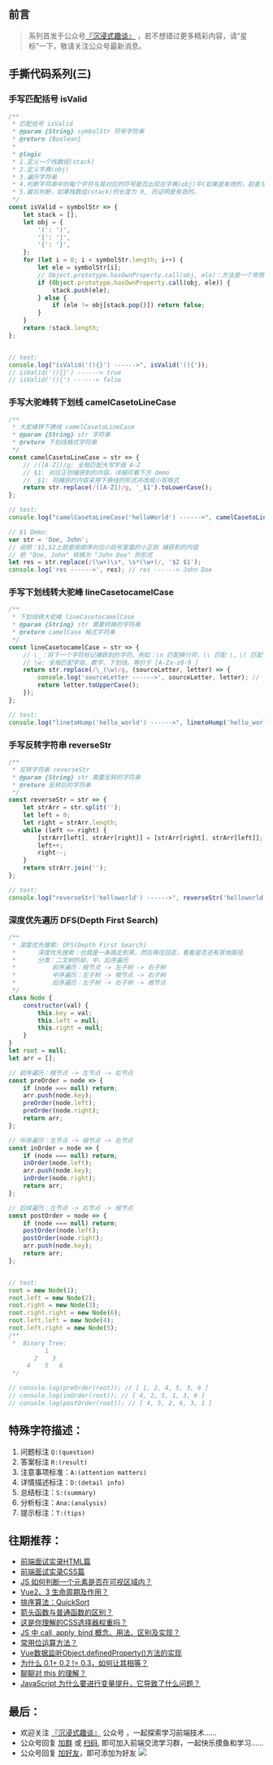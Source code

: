 ## 前言
>   系列首发于公众号[『沉浸式趣谈』](https://mp.weixin.qq.com/s?__biz=MzkyOTI2MzE0MQ==&mid=2247485576&idx=1&sn=5ddfe93f427f05f5d126dead859d0dc8&chksm=c20d73c2f57afad4bbea380dfa1bcc15367a4cc06bf5dd0603100e8bd7bb317009fa65442cdb&token=1071012447&lang=zh_CN#rd) ，若不想错过更多精彩内容，请“星标”一下，敬请关注公众号最新消息。
## 手撕代码系列(三)

### 手写匹配括号 isValid

```js
/**
 * 匹配括号 isValid
 * @param {String} symbolStr 符号字符串
 * @return {Boolean}
 *
 * @logic
 * 1.定义一个栈数组(stack)
 * 2.定义字典(obj)
 * 3.遍历字符串
 * 4.判断字符串中的每个字符与其对应的符号是否出现在字典(obj)中(如果是有效的，前者与后者是相对应的)
 * 5.最后判断，如果栈数组(stack)的长度为 0, 则证明是有效的。
 */
const isValid = symbolStr => {
    let stack = [];
    let obj = {
        '(': ')',
        '[': ']',
        '{': '}',
    };
    for (let i = 0; i < symbolStr.length; i++) {
        let ele = symbolStr[i];
        // Object.prototype.hasOwnProperty.call(obj, ele)：方法是一个常用的，安全检测对象是否含有某个属性的方法，使用此方法可避免 hasOwnProperty 属性被污染或被重写的风险。
        if (Object.prototype.hasOwnProperty.call(obj, ele)) {
            stack.push(ele);
        } else {
            if (ele != obj[stack.pop()]) return false;
        }
    }
    return !stack.length;
};


// test:
console.log("isValid('(){}') ------>", isValid('(){'));
// isValid('(){}') ------> true
// isValid('(){') ------> false
```

### 手写大驼峰转下划线 camelCasetoLineCase

```js
/**
 * 大驼峰转下换线 camelCasetoLineCase
 * @param {String} str 字符串
 * @return 下划线格式字符串
 */
const camelCasetoLineCase = str => {
    // /([A-Z])/g: 全局匹配大写字母 A-Z
    // $1: 对应正则捕获到的内容。详细可看下方 demo
    // _$1: 将捕获的内容采用下换线的形式并改成小写格式
    return str.replace(/([A-Z])/g, '_$1').toLowerCase();
};

// test:
console.log("camelCasetoLineCase('helloWorld') ------>", camelCasetoLineCase('helloWorld')); // camelCasetoLineCase('helloWorld') ------> hello_world

// $1 Demo:
var str = 'Doe, John';
// 说明：$1,$2上就是按顺序对应小括号里面的小正则 捕获到的内容
// 把 "Doe, John" 转换为 "John Doe" 的形式
let res = str.replace(/(\w+)\s*, \s*(\w+)/, '$2 $1');
console.log('res ------>', res); // res ------> John Doe
```

### 手写下划线转大驼峰 lineCasetocamelCase

```js
/**
 * 下划线转大驼峰 lineCasetocamelCase
 * @param {String} str 需要转换的字符串
 * @return camelCase 格式字符串
 */
const lineCasetocamelCase = str => {
    // \_：将下一个字符标记捕获到的字符。例如：\n 匹配换行符，\\ 匹配 \，\( 匹配 (
    // \w: 全局匹配字母、数字、下划线。等价于 [A-Za-z0-9_]
    return str.replace(/\_(\w)/g, (sourceLetter, letter) => {
        console.log('sourceLetter ------>', sourceLetter, letter); // _w, w
        return letter.toUpperCase();
    });
};

// test:
console.log("linetoHump('hello_world') ------>", linetoHump('hello_world')); // linetoHump('hello_world') ------> helloWorld
```

### 手写反转字符串 reverseStr

```js
/**
 * 反转字符串 reverseStr
 * @param {String} str 需要反转的字符串
 * @return 反转后的字符串
 */
const reverseStr = str => {
    let strArr = str.split('');
    let left = 0;
    let right = strArr.length;
    while (left <= right) {
        [strArr[left], strArr[right]] = [strArr[right], strArr[left]];
        left++;
        right--;
    }
    return strArr.join('');
};

// test:
console.log("reverseStr('helloworld') ------>", reverseStr('helloworld')); // reverseStr('helloworld') ------> dlrowolleh
```

### 深度优先遍历 DFS(Depth First Search)

```js
/**
 * 深度优先搜索: DFS(Depth First Search)
 *      深度优先搜索：也就是一条路走到黑，然后再往回走，看看是否还有其他路径
 *      分类：二叉树的前、中、后序遍历
 *          前序遍历：根节点 -> 左子树 -> 右子树
 *          中序遍历：左子树 -> 根节点 -> 右子树
 *          后序遍历：左子树 -> 右子树 -> 根节点
 */
class Node {
    constructor(val) {
        this.key = val;
        this.left = null;
        this.right = null;
    }
}
let root = null;
let arr = [];

// 前序遍历：根节点 -> 左节点 -> 右节点
const preOrder = node => {
    if (node === null) return;
    arr.push(node.key);
    preOrder(node.left);
    preOrder(node.right);
    return arr;
};

// 中序遍历：左节点 -> 根节点 -> 右节点
const inOrder = node => {
    if (node === null) return;
    inOrder(node.left);
    arr.push(node.key);
    inOrder(node.right);
    return arr;
};

// 后续遍历：左节点 -> 右节点 -> 根节点
const postOrder = node => {
    if (node === null) return;
    postOrder(node.left);
    postOrder(node.right);
    arr.push(node.key);
    return arr;
};


// test:
root = new Node(1);
root.left = new Node(2);
root.right = new Node(3);
root.right.right = new Node(6);
root.left.left = new Node(4);
root.left.right = new Node(5);
/**
 *  Binary Tree:
          1
       2    3
     4    5   6
 */

// console.log(preOrder(root)); // [ 1, 2, 4, 5, 3, 6 ]
// console.log(inOrder(root)); // [ 4, 2, 5, 1, 3, 6 ]
// console.log(postOrder(root)); // [ 4, 5, 2, 6, 3, 1 ]
```

## 特殊字符描述：
1. 问题标注 `Q:(question)`
2. 答案标注 `R:(result)`
3. 注意事项标准：`A:(attention matters)`
4. 详情描述标注：`D:(detail info)`
5. 总结标注：`S:(summary)`
6. 分析标注：`Ana:(analysis)`
7. 提示标注：`T:(tips)`
## 往期推荐：
-   [前端面试实录HTML篇](https://mp.weixin.qq.com/s/1OCKVhbDhx9jS4KoPinccw)
-   [前端面试实录CSS篇](https://mp.weixin.qq.com/s/Lpe_0f_t6TKbo9bfi5fNKw)
-   [JS 如何判断一个元素是否在可视区域内？](https://mp.weixin.qq.com/s/2swYyWAGhOxLZHL40QRt2w)
-   [Vue2、3 生命周期及作用？](https://mp.weixin.qq.com/s/_1ZVSI63e39jaL8PhXRd3w)
-   [排序算法：QuickSort](https://mp.weixin.qq.com/s/w2BCeVf52UrP1JgMvaOoKw)
-   [箭头函数与普通函数的区别？](https://mp.weixin.qq.com/s/o-6DpwxL-k7dQsf5J8dA9w)
-   [这是你理解的CSS选择器权重吗？](https://mp.weixin.qq.com/s/6W3dcwcsBURGxYD9AeBeWA)
-   [JS 中 call, apply, bind 概念、用法、区别及实现？](https://mp.weixin.qq.com/s/v9eYEpwpzXazXm7pLTkDhw)
-   [常用位运算方法？](https://mp.weixin.qq.com/s/gn4sBeM6luE_b6jaAZOgyQ)
-   [Vue数据监听Object.definedProperty()方法的实现](https://mp.weixin.qq.com/s/1inW5dSZv26eJTC39REMdg)
-   [为什么 0.1+ 0.2 != 0.3，如何让其相等？](https://mp.weixin.qq.com/s/wsXtNGpNl6NrickR6_7ePw)
-   [聊聊对 this 的理解？](https://mp.weixin.qq.com/s/w_RV1AUwXsW2fSHCfxXD2A)
-   [JavaScript 为什么要进行变量提升，它导致了什么问题？](https://mp.weixin.qq.com/s/mBBUVF7mrPt4ik1f4dBPrQ)
## 最后：
-   欢迎关注 [『沉浸式趣谈』](https://mp.weixin.qq.com/s?__biz=MzkyOTI2MzE0MQ==&mid=2247485576&idx=1&sn=5ddfe93f427f05f5d126dead859d0dc8&chksm=c20d73c2f57afad4bbea380dfa1bcc15367a4cc06bf5dd0603100e8bd7bb317009fa65442cdb&token=1071012447&lang=zh_CN#rd) 公众号 ，一起探索学习前端技术......
-   公众号回复 [加群](https://mp.weixin.qq.com/s?__biz=MzkyOTI2MzE0MQ==&mid=2247485576&idx=1&sn=5ddfe93f427f05f5d126dead859d0dc8&chksm=c20d73c2f57afad4bbea380dfa1bcc15367a4cc06bf5dd0603100e8bd7bb317009fa65442cdb&token=1071012447&lang=zh_CN#rd) 或 [扫码](https://mp.weixin.qq.com/s?__biz=MzkyOTI2MzE0MQ==&mid=2247485576&idx=1&sn=5ddfe93f427f05f5d126dead859d0dc8&chksm=c20d73c2f57afad4bbea380dfa1bcc15367a4cc06bf5dd0603100e8bd7bb317009fa65442cdb&token=1071012447&lang=zh_CN#rd), 即可加入前端交流学习群，一起快乐摸鱼和学习......
-   公众号回复 [加好友](https://mp.weixin.qq.com/s?__biz=MzkyOTI2MzE0MQ==&mid=2247485576&idx=1&sn=5ddfe93f427f05f5d126dead859d0dc8&chksm=c20d73c2f57afad4bbea380dfa1bcc15367a4cc06bf5dd0603100e8bd7bb317009fa65442cdb&token=1071012447&lang=zh_CN#rd)，即可添加为好友
![](https://soo.run/13bdt)
